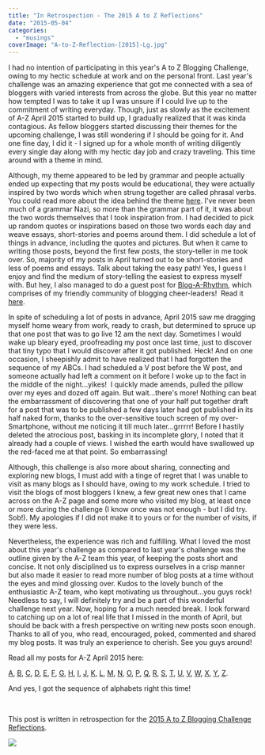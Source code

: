 ```yaml
---
title: "In Retrospection - The 2015 A to Z Reflections"
date: "2015-05-04"
categories: 
  - "musings"
coverImage: "A-to-Z-Reflection-[2015]-Lg.jpg"
---
```


I had no intention of participating in this year's A to Z Blogging Challenge, owing to my hectic schedule at work and on the personal front. Last year's challenge was an amazing experience that got me connected with a sea of bloggers with varied interests from across the globe. But this year no matter how tempted I was to take it up I was unsure if I could live up to the commitment of writing everyday. Though, just as slowly as the excitement of A-Z April 2015 started to build up, I gradually realized that it was kinda contagious. As fellow bloggers started discussing their themes for the upcoming challenge, I was still wondering if I should be going for it. And one fine day, I did it - I signed up for a whole month of writing diligently every single day along with my hectic day job and crazy traveling. This time around with a theme in mind.

Although, my theme appeared to be led by grammar and people actually ended up expecting that my posts would be educational, they were actually inspired by two words which when strung together are called phrasal verbs. You could read more about the idea behind the theme [here](http://ifsbutsandsetcs.com/2015/03/22/the-power-of-two/). I've never been much of a grammar Nazi, so more than the grammar part of it, it was about the two words themselves that I took inspiration from. I had decided to pick up random quotes or inspirations based on those two words each day and weave essays, short-stories and poems around them. I did schedule a lot of things in advance, including the quotes and pictures. But when it came to writing those posts, beyond the first few posts, the story-teller in me took over. So, majority of my posts in April turned out to be short-stories and less of poems and essays. Talk about taking the easy path! Yes, I guess I enjoy and find the medium of story-telling the easiest to express myself with. But hey, I also managed to do a guest post for [Blog-A-Rhythm](https://blogarhythmblog.wordpress.com/), which comprises of my friendly community of blogging cheer-leaders!  Read it [here](https://blogarhythmblog.wordpress.com/2015/04/24/atozchallenge-unique-u-by-vinodini/).

In spite of scheduling a lot of posts in advance, April 2015 saw me dragging myself home weary from work, ready to crash, but determined to spruce up that one post that was to go live 12 am the next day. Sometimes I would wake up bleary eyed, proofreading my post once last time, just to discover that tiny typo that I would discover after it got published. Heck! And on one occasion, I sheepishly admit to have realized that I had forgotten the sequence of my ABCs. I had scheduled a V post before the W post, and someone actually had left a comment on it before I woke up to the fact in the middle of the night...yikes!  I quickly made amends, pulled the pillow over my eyes and dozed off again. But wait...there's more! Nothing can beat the embarrassment of discovering that one of your half put together draft for a post that was to be published a few days later had got published in its half naked form, thanks to the over-sensitive touch screen of my over-Smartphone, without me noticing it till much later...grrrrr! Before I hastily deleted the atrocious post, basking in its incomplete glory, I noted that it already had a couple of views. I wished the earth would have swallowed up the red-faced me at that point. So embarrassing!

Although, this challenge is also more about sharing, connecting and exploring new blogs, I must add with a tinge of regret that I was unable to visit as many blogs as I should have, owing to my work schedule. I tried to visit the blogs of most bloggers I knew, a few great new ones that I came across on the A-Z page and some more who visited my blog, at least once or more during the challenge (I know once was not enough - but I did try. Sob!). My apologies if I did not make it to yours or for the number of visits, if they were less.

Nevertheless, the experience was rich and fulfilling. What I loved the most about this year's challenge as compared to last year's challenge was the outline given by the A-Z team this year, of keeping the posts short and concise. It not only disciplined us to express ourselves in a crisp manner but also made it easier to read more number of blog posts at a time without the eyes and mind glossing over. Kudos to the lovely bunch of the enthusiastic A-Z team, who kept motivating us throughout...you guys rock! Needless to say, I will definitely try and be a part of this wonderful challenge next year. Now, hoping for a much needed break. I look forward to catching up on a lot of real life that I missed in the month of April, but should be back with a fresh perspective on writing new posts soon enough. Thanks to all of you, who read, encouraged, poked, commented and shared my blog posts. It was truly an experience to cherish. See you guys around!

Read all my posts for A-Z April 2015 here:

[A](http://ifsbutsandsetcs.com/2015/03/31/aim-high-and-act-upon-i/), [B](http://ifsbutsandsetcs.com/2015/04/02/brace-up/), [C](http://ifsbutsandsetcs.com/2015/04/02/cinderella-clings-to-her-shoe/), [D](http://ifsbutsandsetcs.com/2015/04/03/deal-with-big-dea/), [E](http://ifsbutsandsetcs.com/2015/04/05/the-path-you-embark-on_6/), [F](http://ifsbutsandsetcs.com/2015/04/06/fall-apart-to-fall-together/), [G](http://ifsbutsandsetcs.com/2015/04/07/give-in-and-give-up/), [H](http://ifsbutsandsetcs.com/2015/04/08/hold-on-to-hope/), [I](http://ifsbutsandsetcs.com/2015/04/09/iron-ou/), [J](http://ifsbutsandsetcs.com/2015/04/10/jump-in/), [K](http://ifsbutsandsetcs.com/2015/04/12/keep-away/), [L](http://ifsbutsandsetcs.com/2015/04/13/live-it-up/), [M](http://ifsbutsandsetcs.com/2015/04/14/mess-up/), [N](http://ifsbutsandsetcs.com/2015/04/15/nail-down/), [O](http://ifsbutsandsetcs.com/2015/04/16/open-up_17/), [P](http://ifsbutsandsetcs.com/2015/04/17/pass-off_18/), [Q](http://ifsbutsandsetcs.com/2015/04/19/quarrel-with-fiery/), [R](http://ifsbutsandsetcs.com/2015/04/20/reach-ou/), [S](http://ifsbutsandsetcs.com/2015/04/21/sail-throug/), [T](http://ifsbutsandsetcs.com/2015/04/22/the-power-to-take-away/), [U](http://ifsbutsandsetcs.com/2015/04/23/use-up-creatively/), [V](http://ifsbutsandsetcs.com/2015/04/24/venture-forth_25/), [W](http://ifsbutsandsetcs.com/2015/04/26/walk-away/), [X](http://ifsbutsandsetcs.com/2015/04/27/x-ed-ou/), [Y](http://ifsbutsandsetcs.com/2015/04/28/yield-to-temptation/), [Z](http://ifsbutsandsetcs.com/2015/04/30/zoom-in-on-bes/).

And yes, I got the sequence of alphabets right this time!

 

This post is written in retrospection for the [2015 A to Z Blogging Challenge Reflections](http://www.a-to-zchallenge.com/2015/05/2015-to-z-blogging-challenge-reflections.html?utm_source=feedburner&utm_medium=email&utm_campaign=Feed%3A+BloggingFromAToZAprilChallenge+%28Blogging+from+A+to+Z+April+Challenge%29).

[![](images/A-to-Z-Reflection-%5B2015%5D-Lg.jpg)](http://4.bp.blogspot.com/-3qEs6EcaaFE/VZUZjDRqHGI/AAAAAAAAZ7w/rMiicrt325w/s1600/A-to-Z%2BReflection%2B%255B2015%255D%2B-%2BLg.jpg)
